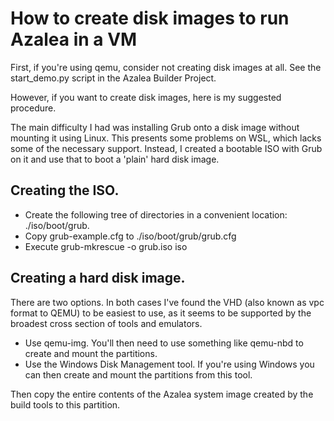 # How to create disk images to run Azalea in a VM

First, if you're using qemu, consider not creating disk images at all. See the start_demo.py script in the Azalea
Builder Project.

However, if you want to create disk images, here is my suggested procedure.

The main difficulty I had was installing Grub onto a disk image without mounting it using Linux. This presents some
problems on WSL, which lacks some of the necessary support. Instead, I created a bootable ISO with Grub on it and use
that to boot a 'plain' hard disk image.

## Creating the ISO.

- Create the following tree of directories in a convenient location: ./iso/boot/grub.
- Copy grub-example.cfg to ./iso/boot/grub/grub.cfg
- Execute grub-mkrescue -o grub.iso iso

## Creating a hard disk image.

There are two options. In both cases I've found the VHD (also known as vpc format to QEMU) to be easiest to use, as it
seems to be supported by the broadest cross section of tools and emulators.

- Use qemu-img. You'll then need to use something like qemu-nbd to create and mount the partitions.
- Use the Windows Disk Management tool. If you're using Windows you can then create and mount the partitions from this
  tool.

Then copy the entire contents of the Azalea system image created by the build tools to this partition.
